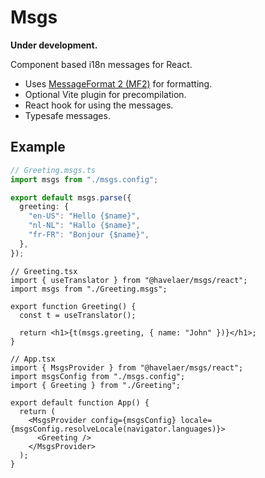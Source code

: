# Msgs

**Under development.**

Component based i18n messages for React. 

- Uses [MessageFormat 2 (MF2)](https://messageformat.unicode.org) for formatting.
- Optional Vite plugin for precompilation.
- React hook for using the messages.
- Typesafe messages.

## Example

```ts
// Greeting.msgs.ts
import msgs from "./msgs.config";

export default msgs.parse({
  greeting: {
    "en-US": "Hello {$name}",
    "nl-NL": "Hallo {$name}",
    "fr-FR": "Bonjour {$name}",
  },
});
```

```tsx
// Greeting.tsx
import { useTranslator } from "@havelaer/msgs/react";
import msgs from "./Greeting.msgs";

export function Greeting() {
  const t = useTranslator();

  return <h1>{t(msgs.greeting, { name: "John" })}</h1>;
}
```

```tsx
// App.tsx
import { MsgsProvider } from "@havelaer/msgs/react";
import msgsConfig from "./msgs.config";
import { Greeting } from "./Greeting";

export default function App() {
  return (
    <MsgsProvider config={msgsConfig} locale={msgsConfig.resolveLocale(navigator.languages)}>
      <Greeting />
    </MsgsProvider>
  );
}
